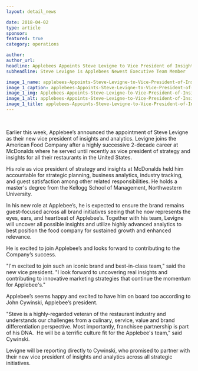 ```yaml
---
layout: detail_news

date: 2018-04-02
type: article
sponsor:
featured: true
category: operations        

author:  
author_url: 
headline: Applebees Appoints Steve Levigne to Vice President of Insights and Analytics
subheadline: Steve Levigne is Applebees Newest Executive Team Member

image_1_name: applebees-Appoints-Steve-Levigne-to-Vice-President-of-Insights-and-Analytics-42755
image_1_caption: applebees-Appoints-Steve-Levigne-to-Vice-President-of-Insights-and-Analytics-42755
image_1_img: Applebees-Appoints-Steve-Levigne-to-Vice-President-of-Insights-and-Analytics-42755.jpg
image_1_alt: applebees-Appoints-Steve-Levigne-to-Vice-President-of-Insights-and-Analytics-42755
image_1_title: applebees-Appoints-Steve-Levigne-to-Vice-President-of-Insights-and-Analytics-42755
---
```

	
&nbsp;

<!--more-->Earlier this week, Applebee&rsquo;s announced the appointment of Steve Levigne as their new vice president of insights and analytics. Levigne joins the American Food Company after a highly successive 2-decade career at McDonalds where he served until recently as vice president of strategy and insights for all their restaurants in the United States.

His role as vice president of strategy and insights at McDonalds held him accountable for strategic planning, business analytics, industry tracking, and guest satisfaction among other related responsibilities. He holds a master's degree from the Kellogg School of Management, Northwestern University.

In his new role at Applebee&rsquo;s, he is expected to ensure the brand remains guest-focused across all brand initiatives seeing that he now represents the eyes, ears, and heartbeat of Applebee&rsquo;s. Together with his team, Levigne will uncover all possible insights and utilize highly advanced analytics to best position the food company for sustained growth and enhanced relevance.

He is excited to join Applebee&rsquo;s and looks forward to contributing to the Company&rsquo;s success.

"I'm excited to join such an iconic brand and best-in-class team," said the new vice president. "I look forward to uncovering real insights and contributing to innovative marketing strategies that continue the momentum for Applebee's."

Applebee&rsquo;s seems happy and excited to have him on board too according to John Cywinski, Applebee&rsquo;s president.

"Steve is a highly-regarded veteran of the restaurant industry and understands our challenges from a culinary, service, value and brand differentiation perspective. Most importantly, franchisee partnership is part of his DNA.&nbsp; He will be a terrific culture fit for the Applebee's team," said Cywinski.

Levigne will be reporting directly to Cywinski, who promised to partner with their new vice president of insights and analytics across all strategic initiatives.

&nbsp;

&nbsp;

&nbsp;

&nbsp;

&nbsp;

&nbsp;

&nbsp;

&nbsp;

&nbsp;